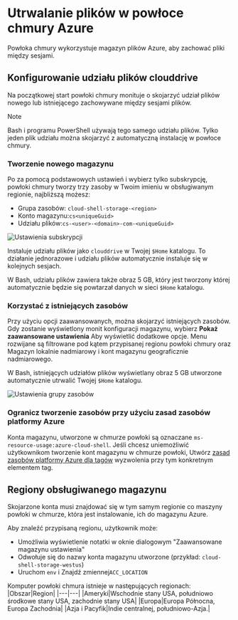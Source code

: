 # <a name="persist-files-in-azure-cloud-shell"></a>Utrwalanie plików w powłoce chmury Azure
Powłoka chmury wykorzystuje magazyn plików Azure, aby zachować pliki między sesjami.

## <a name="set-up-a-clouddrive-file-share"></a>Konfigurowanie udziału plików clouddrive
Na początkowej start powłoki chmury monituje o skojarzyć udział plików nowego lub istniejącego zachowywane między sesjami plików.

> [!NOTE]
> Bash i programu PowerShell używają tego samego udziału plików. Tylko jeden plik udziału można skojarzyć z automatyczną instalację w powłoce chmury.

### <a name="create-new-storage"></a>Tworzenie nowego magazynu

Po za pomocą podstawowych ustawień i wybierz tylko subskrypcję, powłoki chmury tworzy trzy zasoby w Twoim imieniu w obsługiwanym regionie, najbliższą możesz:
* Grupa zasobów: `cloud-shell-storage-<region>`
* Konto magazynu:`cs<uniqueGuid>`
* Udziału plików:`cs-<user>-<domain>-com-<uniqueGuid>`

![Ustawienia subskrypcji](../articles/cloud-shell/media/persisting-shell-storage/basic-storage.png)

Instaluje udziału plików jako `clouddrive` w Twojej `$Home` katalogu. To działanie jednorazowe i udziału plików automatycznie instaluje się w kolejnych sesjach. 

W Bash, udziału plików zawiera także obraz 5 GB, który jest tworzony której automatycznie będzie się powtarzał danych w sieci `$Home` katalogu. 

### <a name="use-existing-resources"></a>Korzystać z istniejących zasobów

Przy użyciu opcji zaawansowanych, można skojarzyć istniejących zasobów. Gdy zostanie wyświetlony monit konfiguracji magazynu, wybierz **Pokaż zaawansowane ustawienia** Aby wyświetlić dodatkowe opcje. Menu rozwijane są filtrowane pod kątem przypisanej regionu powłoki chmury oraz Magazyn lokalnie nadmiarowy i kont magazynu geograficznie nadmiarowego.

W Bash, istniejących udziałów plików wyświetlany obraz 5 GB utworzone automatycznie utrwalić Twojej `$Home` katalogu.

![Ustawienia grupy zasobów](../articles/cloud-shell/media/persisting-shell-storage/advanced-storage.png)

### <a name="restrict-resource-creation-with-an-azure-resource-policy"></a>Ogranicz tworzenie zasobów przy użyciu zasad zasobów platformy Azure
Konta magazynu, utworzone w chmurze powłoki są oznaczane `ms-resource-usage:azure-cloud-shell`. Jeśli chcesz uniemożliwić użytkownikom tworzenie kont magazynu w chmurze powłoki, Utwórz [zasad zasobów platformy Azure dla tagów](../articles/azure-policy/json-samples.md) wyzwolenia przy tym konkretnym elementem tag.

## <a name="supported-storage-regions"></a>Regiony obsługiwanego magazynu
Skojarzone konta musi znajdować się w tym samym regionie co maszyny powłoki w chmurze, która jest instalowanie, ich do magazynu Azure.

Aby znaleźć przypisaną regionu, użytkownik może:
* Umożliwia wyświetlenie notatki w oknie dialogowym "Zaawansowane magazynu ustawienia"
* Odwołuje się do nazwy konta magazynu utworzone (przykład: `cloud-shell-storage-westus`)
* Uruchom `env` i Znajdź zmiennej`ACC_LOCATION`

Komputer powłoki chmura istnieje w następujących regionach:
|Obszar|Region|
|---|---|
|Ameryki|Wschodnie stany USA, południowo środkowe stany USA, zachodnie stany USA|
|Europa|Europa Północna, Europa Zachodnia|
|Azja i Pacyfik|Indie centralnej, południowo-Azja.|

